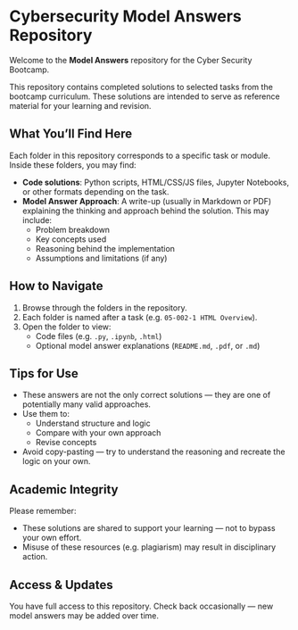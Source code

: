 # Cybersecurity Model Answers Repository

Welcome to the **Model Answers** repository for the Cyber Security Bootcamp.

This repository contains completed solutions to selected tasks from the bootcamp curriculum. These solutions are intended to serve as reference material for your learning and revision.

## What You’ll Find Here

Each folder in this repository corresponds to a specific task or module. Inside these folders, you may find:

- **Code solutions**: Python scripts, HTML/CSS/JS files, Jupyter Notebooks, or other formats depending on the task.
- **Model Answer Approach**: A write-up (usually in Markdown or PDF) explaining the thinking and approach behind the solution. This may include:
  - Problem breakdown
  - Key concepts used
  - Reasoning behind the implementation
  - Assumptions and limitations (if any)

## How to Navigate

1. Browse through the folders in the repository.
2. Each folder is named after a task (e.g. `05-002-1 HTML Overview`).
3. Open the folder to view:
   - Code files (e.g. `.py`, `.ipynb`, `.html`)
   - Optional model answer explanations (`README.md`, `.pdf`, or `.md`)

## Tips for Use

- These answers are not the only correct solutions — they are one of potentially many valid approaches.
- Use them to:
  - Understand structure and logic
  - Compare with your own approach
  - Revise concepts
- Avoid copy-pasting — try to understand the reasoning and recreate the logic on your own.

## Academic Integrity

Please remember:
- These solutions are shared to support your learning — not to bypass your own effort.
- Misuse of these resources (e.g. plagiarism) may result in disciplinary action.

## Access & Updates

You have full access to this repository. Check back occasionally — new model answers may be added over time.
